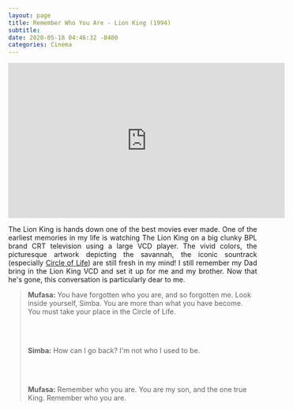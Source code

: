```yaml
---
layout: page
title: Remember Who You Are - Lion King (1994)
subtitle: 
date: 2020-05-18 04:46:32 -0400
categories: Cinema
---
```




<center>
<iframe width="560" height="315" src="https://www.youtube.com/embed/lQd22F5onyM" frameborder="0" allow="accelerometer; autoplay; encrypted-media; gyroscope; picture-in-picture" allowfullscreen></iframe>
</center>


<p align="justify"> The Lion King is hands down one of the best movies ever made. One of the earliest memories in my life is watching The Lion King on a big clunky BPL brand CRT television using a large VCD player. The vivid colors, the picturesque artwork depicting the savannah, the iconic sountrack (especially <a href="https://www.youtube.com/watch?v=GibiNy4d4gc">Circle of Life</a>) are still fresh in my mind! I still remember my Dad bring in the Lion King VCD and set it up for me and my brother. Now that he's gone, this conversation is particularly dear to me. </p>


<blockquote>
<b>Mufasa:</b> You have forgotten who you are, and so forgotten me. Look inside yourself, Simba. You are more than what you have become. You must take your place in the Circle of Life.

<br> <br>

<b>Simba:</b> How can I go back? I'm not who I used to be.

<br> <br>

<b>Mufasa:</b> Remember who you are. You are my son, and the one true King. Remember who you are.
<blockquote>